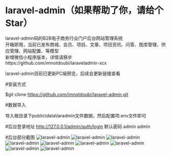 # laravel-admin（如果帮助了你，请给个Star）
laravel-admin码的B2B电子商务行业门户后台网站管理系统<br>
开箱即用，当前已发布商城、会员、项目、文章、项目资讯、问答、图库管理、供应管理、网站配置、等模型<br>
新增微信小程序版本，详情请移步https://github.com/imnotdoubi/laraveladmin-xcx<br>

laravel-admin目前已更新PC端预览，后续会更新链接查看<br>

#安装方式

$git clone https://github.com/imnotdoubi/laravel-admin.git

#数据导入

导入根目录下public\data\laradmin文件数据，然后配置项.env文件即可

#后台登录地址
http://127.0.0.1/admin/auth/login  默认密码 admin  admin

#后台部分截图
![laravel-admin](https://github.com/imnotdoubi/laravel-admin/blob/master/public/vimg/1.jpg)
![laravel-admin](https://github.com/imnotdoubi/laravel-admin/blob/master/public/vimg/2.jpg)
![laravel-admin](https://github.com/imnotdoubi/laravel-admin/blob/master/public/vimg/3.jpg)
![laravel-admin](https://github.com/imnotdoubi/laravel-admin/blob/master/public/vimg/4.jpg)
![laravel-admin](https://github.com/imnotdoubi/laravel-admin/blob/master/public/vimg/5.jpg)
![laravel-admin](https://github.com/imnotdoubi/laravel-admin/blob/master/public/vimg/6.jpg)
![laravel-admin](https://github.com/imnotdoubi/laravel-admin/blob/master/public/vimg/7.jpg)
![laravel-admin](https://github.com/imnotdoubi/laravel-admin/blob/master/public/vimg/8.jpg)
![laravel-admin](https://github.com/imnotdoubi/laravel-admin/blob/master/public/vimg/9.jpg)